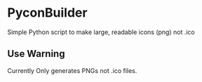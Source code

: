 PyconBuilder
============

Simple Python script to make large, readable icons (png) not .ico

Use Warning
---------------------
Currently Only generates PNGs not .ico files.